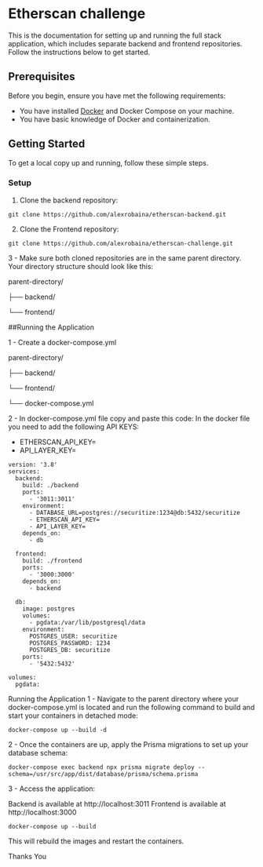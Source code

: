 # Etherscan challenge

This is the documentation for setting up and running the full stack application, which includes separate backend and frontend repositories. Follow the instructions below to get started.

## Prerequisites

Before you begin, ensure you have met the following requirements:

- You have installed [Docker](https://docs.docker.com/get-docker/) and Docker Compose on your machine.
- You have basic knowledge of Docker and containerization.

## Getting Started

To get a local copy up and running, follow these simple steps.

### Setup

1. Clone the backend repository:

```
git clone https://github.com/alexrobaina/etherscan-backend.git
```

2. Clone the Frontend repository:

```
git clone https://github.com/alexrobaina/etherscan-challenge.git
```

3 - Make sure both cloned repositories are in the same parent directory. Your directory structure should look like this:

parent-directory/

├── backend/

└── frontend/

##Running the Application

1 - Create a docker-compose.yml

parent-directory/

├── backend/

└── frontend/

└── docker-compose.yml

2 - In docker-compose.yml file copy and paste this code:
In the docker file you need to add the following API KEYS: 

- ETHERSCAN_API_KEY=
- API_LAYER_KEY=

```
version: '3.8'
services:
  backend:
    build: ./backend
    ports:
      - '3011:3011'
    environment:
      - DATABASE_URL=postgres://securitize:1234@db:5432/securitize
      - ETHERSCAN_API_KEY=
      - API_LAYER_KEY=
    depends_on:
      - db

  frontend:
    build: ./frontend
    ports:
      - '3000:3000'
    depends_on:
      - backend

  db:
    image: postgres
    volumes:
      - pgdata:/var/lib/postgresql/data
    environment:
      POSTGRES_USER: securitize
      POSTGRES_PASSWORD: 1234
      POSTGRES_DB: securitize
    ports:
      - '5432:5432'

volumes:
  pgdata:
```

Running the Application
1 - Navigate to the parent directory where your docker-compose.yml is located and run the following command to build and start your containers in detached mode:

```
docker-compose up --build -d
```

2 - Once the containers are up, apply the Prisma migrations to set up your database schema:

```
docker-compose exec backend npx prisma migrate deploy --schema=/usr/src/app/dist/database/prisma/schema.prisma
```

3 - Access the application:

Backend is available at http://localhost:3011
Frontend is available at http://localhost:3000

```
docker-compose up --build
```

This will rebuild the images and restart the containers.

Thanks You
